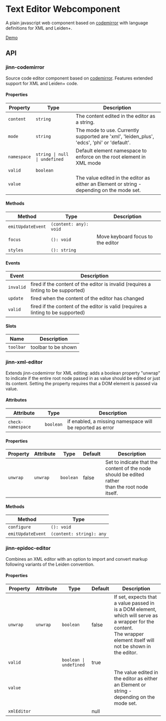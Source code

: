 # Text Editor Webcomponent

A plain javascript web component based on [codemirror](https://codemirror.net/) with language definitions for XML and Leiden+.

[Demo](https://jinnelements.github.io/jinn-codemirror/)

## API

### jinn-codemirror

Source code editor component based on [codemirror](https://codemirror.net/).
Features extended support for XML and Leiden+ code.

#### Properties

| Property    | Type                          | Description                                      |
|-------------|-------------------------------|--------------------------------------------------|
| `content`   | `string`                      | The content edited in the editor as a string.    |
| `mode`      | `string`                      | The mode to use. Currently supported are 'xml', 'leiden_plus', 'edcs', 'phi' or 'default'. |
| `namespace` | `string \| null \| undefined` | Default element namespace to enforce on the root element in<br />XML mode |
| `valid`     | `boolean`                     |                                                  |
| `value`     |                               | The value edited in the editor as either an Element or string -<br />depending on the mode set. |

#### Methods

| Method            | Type                   | Description                       |
|-------------------|------------------------|-----------------------------------|
| `emitUpdateEvent` | `(content: any): void` |                                   |
| `focus`           | `(): void`             | Move keyboard focus to the editor |
| `styles`          | `(): string`           |                                   |

#### Events

| Event     | Description                                      |
|-----------|--------------------------------------------------|
| `invalid` | fired if the content of the editor is invalid (requires a linting to be supported) |
| `update`  | fired when the content of the editor has changed |
| `valid`   | fired if the content of the editor is valid (requires a linting to be supported) |

#### Slots

| Name      | Description         |
|-----------|---------------------|
| `toolbar` | toolbar to be shown |

### jinn-xml-editor

Extends jinn-codemirror for XML editing: adds a boolean property "unwrap" to
indicate if the entire root node passed in as value should be edited or just its
content. Setting the property requires that a DOM element is passed via value.

#### Attributes

| Attribute         | Type      | Description                                      |
|-------------------|-----------|--------------------------------------------------|
| `check-namespace` | `boolean` | if enabled, a missing namespace will be reported as error |

#### Properties

| Property | Attribute | Type      | Default | Description                                      |
|----------|-----------|-----------|---------|--------------------------------------------------|
| `unwrap` | `unwrap`  | `boolean` | false   | Set to indicate that the content of the node should be edited rather<br />than the root node itself. |

#### Methods

| Method            | Type                     |
|-------------------|--------------------------|
| `configure`       | `(): void`               |
| `emitUpdateEvent` | `(content: string): any` |

### jinn-epidoc-editor

Combines an XML editor with an option to import and convert markup following variants of the Leiden convention.

#### Properties

| Property    | Attribute | Type                   | Default | Description                                      |
|-------------|-----------|------------------------|---------|--------------------------------------------------|
| `unwrap`    | `unwrap`  | `boolean`              | false   | If set, expects that a value passed in is a DOM element, which will serve as a wrapper for the content.<br />The wrapper element itself will not be shown in the editor. |
| `valid`     |           | `boolean \| undefined` | true    |                                                  |
| `value`     |           |                        |         | The value edited in the editor as either an Element or string -<br />depending on the mode set. |
| `xmlEditor` |           |                        | null    |                                                  |
